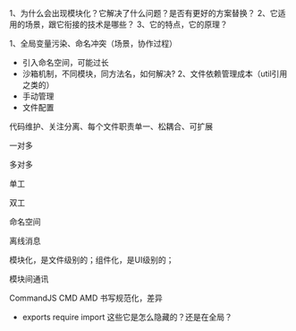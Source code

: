 1、为什么会出现模块化？它解决了什么问题？是否有更好的方案替换？
2、它适用的场景，跟它衔接的技术是哪些？
3、它的特点，它的原理？

1、全局变量污染、命名冲突（场景，协作过程）
- 引入命名空间，可能过长
- 沙箱机制，不同模块，同方法名，如何解决?
2、文件依赖管理成本（util引用之类的）
- 手动管理
- 文件配置


代码维护、关注分离、每个文件职责单一、松耦合、可扩展



一对多

多对多

单工

双工

命名空间

离线消息



模块化，是文件级别的；组件化，是UI级别的；

模块间通讯


CommandJS CMD AMD 书写规范化，差异

- exports require import 这些它是怎么隐藏的？还是在全局？


